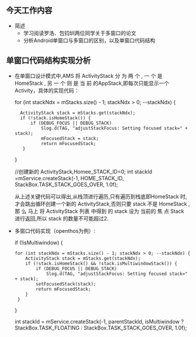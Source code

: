 ## 今天工作内容

  - 简述
    - 学习阅读罗浩、包钧圳两位同学关于多窗口的论文
    - 分析Android单窗口与多窗口的区别，以及单窗口代码结构
    
## 单窗口代码结构实现分析
  
  - 在单窗口设计模式中,AMS 将 ActivityStack 分 为 两 个 , 一 个 是 HomeStack , 另 一 个 则 是 当 前 的AppStack,即每次只能显示一个Activity，具体的实现代码：
    
      for (int stackNdx = mStacks.size() - 1; stackNdx > 0; --stackNdx) {
      
          ActivityStack stack = mStacks.get(stackNdx);
          if (!stack.isHomeStack()) {
              if (DEBUG_FOCUS || DEBUG_STACK)
                  Slog.d(TAG, "adjustStackFocus: Setting focused stack=" + stack);
                  mFocusedStack = stack;
                  return mFocusedStack;
           }
       }
       
      //创建新的 ActivityStack,Homee_STACK_ID=0;
      int stackId =mService.createStack(-1, HOME_STACK_ID, StackBox.TASK_STACK_GOES_OVER, 1.0f);
      
      从上述关键代码可以得出,从栈顶进行遍历,只有遍历到栈底即HomeStack 时,才会跳出循环创建一个新的 ActivityStack,否则只要 stack 不是
HomeStack , 那 么 马上 将 ActivityStack 列表 中得到 的 stack 设为 当前的 焦 点
Stack 进行返回,所以 stack 的数量不可能超过2.

  - 多窗口代码实现（openthos为例）:
  
    if (!isMultiwindow) {

        for (int stackNdx = mStacks.size() - 1; stackNdx > 0; --stackNdx) {
            ActivityStack stack = mStacks.get(stackNdx);
            if (!stack.isHomeStack() && !stack.isMultiwindowStack()) {
                if (DEBUG_FOCUS || DEBUG_STACK)
                    Slog.d(TAG, "adjustStackFocus: Setting focused stack=" + stack);
                setFocusedStack(stack);
                return mFocusedStack;
            }
         }
    }

    int stackId = mService.createStack(-1, parentStackId, isMultiwindow ?
    StackBox.TASK_FLOATING : StackBox.TASK_STACK_GOES_OVER, 1.0f);
  
